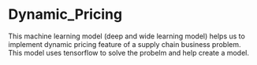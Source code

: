 # Dynamic_Pricing
This machine learning  model (deep and wide learning model) helps us to implement dynamic pricing feature of a supply chain business problem. This model uses tensorflow to solve the probelm and help create a model.
